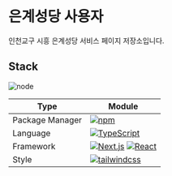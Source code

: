 # 은계성당 사용자 

인천교구 시흥 은계성당 서비스 페이지 저장소입니다.

## Stack

![node](https://img.shields.io/badge/Node-v18.20.4-<>.svg)

| Type            | Module                                                                                                                                                                         |
| --------------- | ------------------------------------------------------------------------------------------------------------------------------------------------------------------------------ |
| Package Manager | [![npm](https://img.shields.io/badge/npm-v10.7.0-117cad.svg)](https://www.npmjs.com/)                                                                                         |
| Language        | [![TypeScript](https://img.shields.io/badge/TypeScript-v5.0.0-3178c6.svg)](https://www.typescriptlang.org/)                                                                    |
| Framework       | [![Next.js](https://img.shields.io/badge/Next.js-v15.0.4-000.svg)](https://nextjs.org/) [![React](https://img.shields.io/badge/React-v19.0.0-61dafb.svg)](https://nextjs.org/) |
| Style           | [![tailwindcss](https://img.shields.io/badge/tailwindcss-v3.4.1-3178c6.svg)](https://tailwindcss.com/)                                                                  |